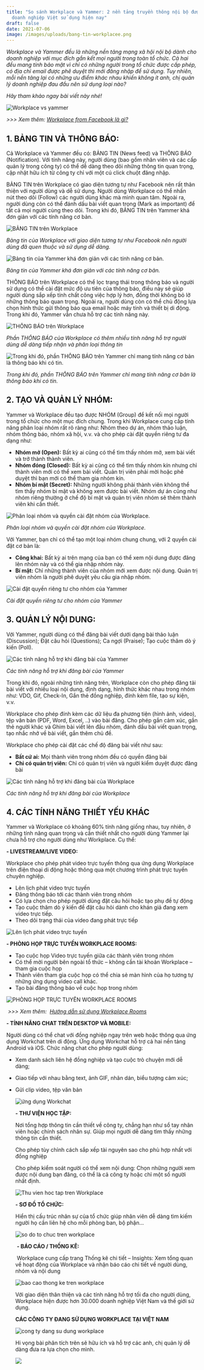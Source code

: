 ```yaml
---
title: "So sánh Workplace và Yammer: 2 nền tảng truyền thông nội bộ được các
  doanh nghiệp Việt sử dụng hiện nay"
draft: false
date: 2021-07-06
image: /images/uploads/bang-tin-workplacee.png
---
```

*Workplace và Yammer đều là những nền tảng mạng xã hội nội bộ dành cho doanh nghiệp với mục đích gắn kết mọi người trong toàn tổ chức. Cả hai đều mang tính bảo mật vì chỉ có những người trong tổ chức được cấp phép, có địa chỉ email được phê duyệt thì mới đăng nhập để sử dụng. Tuy nhiên, mỗi nền tảng lại có những ưu điểm khác nhau khiến không ít anh, chị quản lý doanh nghiệp đau đầu nên sử dụng loại nào?*

*Hãy tham khảo ngay bài viết này nhé!*

![Workplace vs yammer](/images/uploads/wp-vs-yammer-copy.png "So sánh Workplace và Yammer")

<!--StartFragment-->

*\>>> Xem thêm: [Workplace from Facebook là gì?](https://business.anphabe.com/post/2021-05-21-workplace-from-facebook-l%C3%A0-g%C3%AC/)*

## 1. BẢNG TIN VÀ THÔNG BÁO: 

Cả Workplace và Yammer đều có: BẢNG TIN (News feed) và THÔNG BÁO (Notification). Với tính năng này, người dùng (bao gồm nhân viên và các cấp quản lý trong công ty) có thể dễ dàng theo dõi những thông tin quan trọng, cập nhật hữu ích từ công ty chỉ với một cú click chuột đăng nhập.

BẢNG TIN trên Workplace có giao diện tương tự như Facebook nên rất thân thiện với người dùng và dễ sử dụng. Người dùng Workplace có thể nhấn nút theo dõi (Follow) các người dùng khác mà mình quan tâm. Ngoài ra, người dùng còn có thể đánh dấu bài viết quan trọng (Mark as important) để tất cả mọi người cùng theo dõi. Trong khi đó, BẢNG TIN trên Yammer khá đơn giản với các tính năng cơ bản.      

![BẢNG TIN trên Workplace](/images/uploads/bang-tin-workplace.png "BẢNG TIN trên Workplace")

*Bảng tin của Workplace với giao diện tương tự như Facebook nên người dùng đã quen thuộc và sử dụng dễ dàng.*

![Bảng tin của Yammer khá đơn giản với các tính năng cơ bản.](/images/uploads/bang-tin-yammer.png "Bảng tin của Yammer khá đơn giản với các tính năng cơ bản.")

*Bảng tin của Yammer khá đơn giản với các tính năng cơ bản.*

THÔNG BÁO trên Workplace có thể lọc trạng thái trong thông báo và người sử dụng có thể cài đặt mức độ ưu tiên của thông báo, điều này sẽ giúp người dùng sắp xếp tính chất công việc hợp lý hơn, đồng thời không bỏ lỡ những thông báo quan trọng. Ngoài ra, người dùng còn có thể chủ động lựa chọn hình thức gửi thông báo qua email hoặc máy tính và thiết bị di động. Trong khi đó, Yammer vẫn chưa hỗ trợ các tính năng này.   

![THÔNG BÁO trên Workplace ](/images/uploads/thong-bao-tren-workplace.png "THÔNG BÁO trên Workplace ")

<!--StartFragment-->

*Phần THÔNG BÁO của Workplace có thêm nhiều tính năng hỗ trợ người dùng dễ dàng tiếp nhận và phân loại thông tin*  

<!--EndFragment-->

![Trong khi đó, phần THÔNG BÁO trên Yammer chỉ mang tính năng cơ bản là thông báo khi có tin.](/images/uploads/thong-bao-tren-yammer.png "Trong khi đó, phần THÔNG BÁO trên Yammer chỉ mang tính năng cơ bản là thông báo khi có tin.")

<!--StartFragment-->

*Trong khi đó, phần THÔNG BÁO trên Yammer chỉ mang tính năng cơ bản là thông báo khi có tin.*

<!--EndFragment-->

<!--StartFragment-->

## 2. TẠO VÀ QUẢN LÝ NHÓM: 

Yammer và Workplace đều tạo được NHÓM (Group) để kết nối mọi người trong tổ chức cho một mục đích chung. Trong khi Workplace cung cấp tính năng phân loại nhóm rất rõ ràng như: Nhóm theo dự án, nhóm thảo luận, nhóm thông báo, nhóm xã hội, v.v. và cho phép cài đặt quyền riêng tư đa dạng như: 

* **Nhóm mở (Open):** Bất kỳ ai cũng có thể tìm thấy nhóm mở, xem bài viết và trở thành thành viên.
* **Nhóm đóng (Closed):** Bất kỳ ai cũng có thể tìm thấy nhóm kín nhưng chỉ thành viên mới có thể xem bài viết. Quản trị viên phải mời hoặc phê duyệt thì bạn mới có thể tham gia nhóm kín.
* **Nhóm bí mật (Secret):** Những người không phải thành viên không thể tìm thấy nhóm bí mật và không xem được bài viết. Nhóm dự án cũng như nhóm riêng thường ở chế độ bí mật và quản trị viên nhóm sẽ thêm thành viên khi cần thiết.  

<!--EndFragment-->

![Phân loại nhóm và quyền cài đặt nhóm của Workplace.](/images/uploads/nhom-tren-workplace.png "Phân loại nhóm và quyền cài đặt nhóm của Workplace.")

<!--StartFragment-->

*Phân loại nhóm và quyền cài đặt nhóm của Workplace.*

<!--EndFragment-->

<!--StartFragment-->

Với Yammer, bạn chỉ có thể tạo một loại nhóm chung chung, với 2 quyền cài đặt cơ bản là:

* **Công khai:** Bất kỳ ai trên mạng của bạn có thể xem nội dung được đăng lên nhóm này và có thể gia nhập nhóm này. 
* **Bí mật:** Chỉ những thành viên của nhóm mới xem được nội dung. Quản trị viên nhóm là người phê duyệt yêu cầu gia nhập nhóm.

<!--EndFragment-->

![Cài đặt quyền riêng tư cho nhóm của Yammer](/images/uploads/nhom-tren-yammer.png "Cài đặt quyền riêng tư cho nhóm của Yammer")

<!--StartFragment-->

*Cài đặt quyền riêng tư cho nhóm của Yammer*

<!--EndFragment-->

<!--StartFragment-->

## 3. QUẢN LÝ NỘI DUNG: 

Với Yammer, người dùng có thể đăng bài viết dưới dạng bài thảo luận (Discussion); Đặt câu hỏi (Questions); Ca ngợi (Praise); Tạo cuộc thăm dò ý kiến (Poll).

![Các tính năng hỗ trợ khi đăng bài của Yammer](/images/uploads/tinh-nang-tren-yammer.png "Các tính năng hỗ trợ khi đăng bài của Yammer")

<!--StartFragment-->

*Các tính năng hỗ trợ khi đăng bài của Yammer*

<!--EndFragment-->

<!--StartFragment-->

Trong khi đó, ngoài những tính năng trên, Workplace còn cho phép đăng tải bài viết với nhiều loại nội dung, định dạng, hình thức khác nhau trong nhóm như: VDO, Gif, Check-In, Gắn thẻ đồng nghiệp, đính kèm file, tạo sự kiện, v.v. 

Workplace cho phép đính kèm các dữ liệu đa phương tiện (hình ảnh, video), tệp văn bản (PDF, Word, Excel, ..) vào bài đăng. Cho phép gắn cảm xúc, gắn thẻ người khác và Ghim bài viết lên đầu nhóm, đánh dấu bài viết quan trọng, tạo nhắc nhở về bài viết, gắn thêm chủ đề.

Workplace cho phép cài đặt các chế độ đăng bài viết như sau: 

* **Bất cứ ai:** Mọi thành viên trong nhóm đều có quyền đăng bài  
* **Chỉ có quản trị viên:** Chỉ có quản trị viên và người kiểm duyệt được đăng bài 

<!--EndFragment-->

![Các tính năng hỗ trợ khi đăng bài của Workplace](/images/uploads/tinh-nang-tren-workplace.png "Các tính năng hỗ trợ khi đăng bài của Workplace")

<!--StartFragment-->

*Các tính năng hỗ trợ khi đăng bài của Workplace*

<!--EndFragment-->

<!--StartFragment-->

## 4. CÁC TÍNH NĂNG THIẾT YẾU KHÁC

Yammer và Workplace có khoảng 60% tính năng giống nhau, tuy nhiên, ở những tính năng quan trọng và cần thiết nhất cho người dùng Yammer lại chưa hỗ trợ cho người dùng như Workplace. Cụ thể:

**\- LIVESTREAM/LIVE VIDEO:**

Workplace cho phép phát video trực tuyến thông qua ứng dụng Workplace trên điện thoại di động hoặc thông qua một chương trình phát trực tuyến chuyên nghiệp. 

* Lên lịch phát video trực tuyến 
* Đăng thông báo tới các thành viên trong nhóm 
* Có lựa chọn cho phép người dùng đặt câu hỏi hoặc tạo phụ đề tự động 
* Tạo cuộc thăm dò ý kiến để đặt câu hỏi dành cho khán giả đang xem video trực tiếp. 
* Theo dõi trạng thái của video đang phát trực tiếp 

<!--EndFragment-->

![Lên lịch phát video trực tuyến](/images/uploads/live-tren-workplace.jpg "Lên lịch phát video trực tuyến")

<!--StartFragment-->

**\- PHÒNG HỌP TRỰC TUYẾN WORKPLACE ROOMS:** 

* Tạo cuộc họp Video trực tuyến giữa các thành viên trong nhóm 
* Có thể mời người bên ngoài tổ thức – không cần tài khoản Workplace – tham gia cuộc họp 
* Thành viên tham gia cuộc họp có thể chia sẻ màn hình của họ tương tự những ứng dụng video call khác. 
* Tạo bài đăng thông báo về cuộc họp trong nhóm 

<!--EndFragment-->

![**PHÒNG HỌP TRỰC TUYẾN WORKPLACE ROOMS**](/images/uploads/workplace-room.png "**PHÒNG HỌP TRỰC TUYẾN WORKPLACE ROOMS**")

<!--StartFragment-->

 *\>>> Xem thêm:  [Hướng dẫn sử dụng Workplace Rooms](https://www.anphabe.com/discussions/questions-answers/q/huong-dan-su-dung-workplace-rooms/35142/answer)*

**\- TÍNH NĂNG CHAT TRÊN DESKTOP VÀ MOBILE:** 

Người dùng có thể chat với đồng nghiệp ngay trên web hoặc thông qua ứng dụng Workchat trên di động. Ứng dụng Workchat hỗ trợ cả hai nền tảng Android và iOS. Chức năng chat cho phép người dùng: 

* Xem danh sách liên hệ đồng nghiệp và tạo cuộc trò chuyện mới dễ dàng; 
* Giao tiếp với nhau bằng text, ảnh GIF, nhãn dán, biểu tượng cảm xúc;  
* Gửi clip video, tệp văn bản 

  ![ứng dụng Workchat](/images/uploads/chat-tren-workplace.jpg "ứng dụng Workchat")

  **\- THƯ VIỆN HỌC TẬP:**  

  Nơi tổng hợp thông tin cần thiết về công ty, chẳng hạn như sổ tay nhân viên hoặc chính sách nhân sự. Giúp mọi người dễ dàng tìm thấy những thông tin cần thiết.  

  Cho phép tùy chỉnh cách sắp xếp tài nguyên sao cho phù hợp nhất với đồng nghiệp 

  Cho phép kiểm soát người có thể xem nội dung: Chọn những người xem được nội dung bạn đăng, có thể là cả công ty hoặc chỉ một số người nhất định. 

  ![Thu vien hoc tap tren Workplace ](/images/uploads/thu-vien-kien-thuc-workplace.png "Thu vien hoc tap tren Workplace ")

  **\- SƠ ĐỒ TỔ CHỨC:** 

  Hiển thị cấu trúc nhân sự của tổ chức giúp nhân viên dễ dàng tìm kiếm người họ cần liên hệ cho mỗi phòng ban, bộ phận… 

  ![so do to chuc tren workplace ](/images/uploads/so-do-to-chuc-tren-workplace.jpg "so do to chuc tren workplace ")

   **\- BÁO CÁO / THỐNG KÊ:** 

   Workplace cung cấp trang Thống kê chi tiết – Insights: Xem tổng quan về hoạt động của Workplace và nhận báo cáo chi tiết về người dùng, nhóm và nội dung

  ![bao cao thong ke tren workplace](/images/uploads/bao-cao-thong-ke-tren-workplace.png "bao cao thong ke tren workplace")

  Với giao diện thân thiện và các tính năng hỗ trợ tối đa cho người dùng, Workplace hiện được hơn 30.000 doanh nghiệp Việt Nam và thế giới sử dụng. 

  **CÁC CÔNG TY ĐANG SỬ DỤNG WORKPLACE TẠI VIỆT NAM** 

  ![cong ty dang su dung workplace](/images/uploads/cong-ty-dang-su-dung-workplace.png "cong ty dang su dung workplace")

  Hi vọng bài phân tích trên sẽ hữu ích và hỗ trợ các anh, chị quản lý dễ dàng đưa ra lựa chọn cho mình.

  ![](/images/uploads/workplace-anphabe.png)